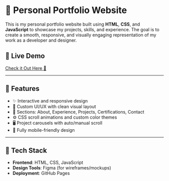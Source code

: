 # 💼 Personal Portfolio Website

This is my personal portfolio website built using **HTML**, **CSS**, and **JavaScript** to showcase my projects, skills, and experience. The goal is to create a smooth, responsive, and visually engaging representation of my work as a developer and designer.

## 🔗 Live Demo

[Check it Out Here 🚀](https://yourusername.github.io/your-portfolio-repo/)  


---

## 📌 Features

- ✨ Interactive and responsive design
- 🎨 Custom UI/UX with clean visual layout
- 🧩 Sections: About, Experience, Projects, Certifications, Contact
- ⚙️ CSS scroll animations and custom color themes
- 🖥️ Project carousels with auto/manual scroll
- 📱 Fully mobile-friendly design

---

## 📂 Tech Stack

- **Frontend**: HTML, CSS, JavaScript  
- **Design Tools**: Figma (for wireframes/mockups)
- **Deployment**: GitHub Pages
